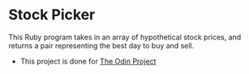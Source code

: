 # Stock Picker
This Ruby program takes in an array of hypothetical stock prices, and returns a pair representing the best day to buy and sell.
- This project is done for [The Odin Project](https://www.theodinproject.com/lessons/ruby-stock-picker)